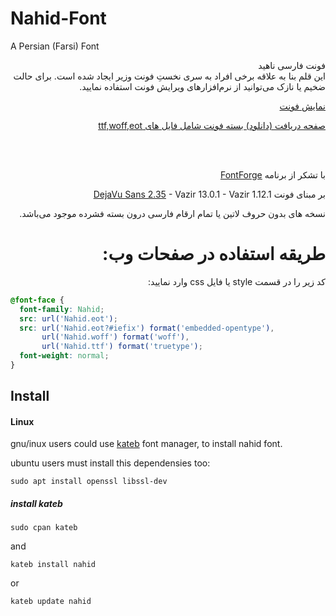 # Nahid-Font
A Persian (Farsi) Font


<p dir="rtl">
فونت فارسی ناهید <br />
این قلم بنا به علاقه برخی افراد به سری نخستِ فونت وزیر ایجاد شده است. برای حالت ضخیم یا نازک می‌توانید از نرم‌افزار‌های ویرایش فونت استفاده نمایید. <br />

<p dir="rtl"><a href="http://rastikerdar.github.io/nahid-font/">نمایش فونت</a></p>
<p dir="rtl"><a href="https://github.com/rastikerdar/nahid-font/releases">صفحه دریافت (دانلود) بسته فونت شامل فایل های ttf,woff,eot</a></p> <br />

<br>

<p dir="rtl"> با تشکر از برنامه  <a href="https://fontforge.github.io">FontForge</a></p>
<p dir="rtl"> بر مبنای فونت <a href="http://dejavu-fonts.org">DejaVu Sans 2.35</a> - Vazir 13.0.1 - Vazir 1.12.1</p>

</p>
<p lang="fa" dir="rtl" align="right">
نسخه های بدون حروف لاتین یا تمام ارقام فارسی درون بسته فشرده موجود می‌باشد.
</p>
<h1 dir="rtl">
طریقه استفاده در صفحات وب:
</h1>

<p dir="rtl">
کد زیر را در قسمت style یا فایل css وارد نمایید:
</p>


```css
@font-face {
  font-family: Nahid;
  src: url('Nahid.eot');
  src: url('Nahid.eot?#iefix') format('embedded-opentype'),
       url('Nahid.woff') format('woff'),
       url('Nahid.ttf') format('truetype');
  font-weight: normal;
}
```

## Install
#### Linux
gnu/inux users could use [kateb](https://github.com/kiamazi/kateb) font manager, to install nahid font.

ubuntu users must install this dependensies too:
```
sudo apt install openssl libssl-dev
````

##### install kateb
```
sudo cpan kateb
```
and
```
kateb install nahid
```
or
```
kateb update nahid
```
